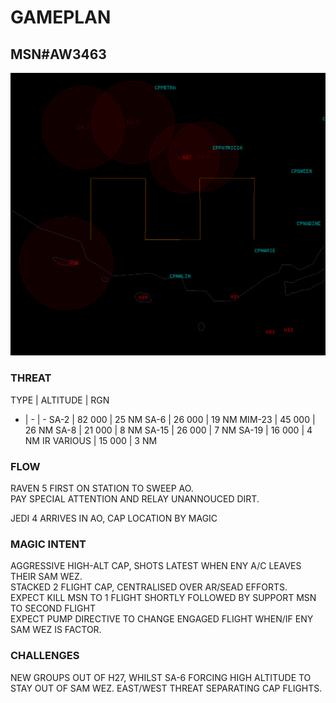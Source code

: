 # GAMEPLAN
## MSN#AW3463

![AO](AO10.PNG)

### THREAT

TYPE | ALTITUDE | RGN
- | - | -
SA-2 | 82 000 | 25 NM
SA-6 | 26 000  | 19 NM 
MIM-23 | 45 000 | 26 NM
SA-8  | 21 000 | 8 NM
SA-15 | 26 000 | 7 NM
SA-19 | 16 000 | 4 NM
IR VARIOUS | 15 000 | 3 NM


### FLOW

RAVEN 5 FIRST ON STATION TO SWEEP AO.  
PAY SPECIAL ATTENTION AND RELAY UNANNOUCED DIRT.  
  
JEDI 4 ARRIVES IN AO, CAP LOCATION BY MAGIC

### MAGIC INTENT

AGGRESSIVE HIGH-ALT CAP, SHOTS LATEST WHEN ENY A/C LEAVES THEIR SAM WEZ.  
STACKED 2 FLIGHT CAP, CENTRALISED OVER AR/SEAD EFFORTS.  
EXPECT KILL MSN TO 1 FLIGHT SHORTLY FOLLOWED BY SUPPORT MSN TO SECOND FLIGHT  
EXPECT PUMP DIRECTIVE TO CHANGE ENGAGED FLIGHT WHEN/IF ENY SAM WEZ IS FACTOR.  


### CHALLENGES

NEW GROUPS OUT OF H27, WHILST SA-6 FORCING HIGH ALTITUDE TO STAY OUT OF SAM WEZ.
EAST/WEST THREAT SEPARATING CAP FLIGHTS.    
